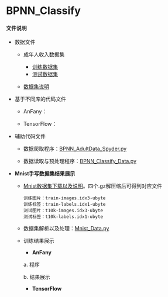 # BPNN_Classify

#### 文件说明
 
 + 数据文件
 
 
     + 成年人收入数据集
     
         + [训练数据集](http://archive.ics.uci.edu/ml/machine-learning-databases/adult/adult.data)
         + [测试数据集](http://archive.ics.uci.edu/ml/machine-learning-databases/adult/adult.test)
     
     + [数据集说明](http://archive.ics.uci.edu/ml/machine-learning-databases/adult/adult.names)
     
 
+ 基于不同库的代码文件

 
     - AnFany：
 
 
     - TensorFlow：

    
 + 辅助代码文件
 
      - 数据爬取程序：[BPNN_AdultData_Spyder.py](https://github.com/Anfany/Machine-Learning-for-Beginner-by-Python3/blob/master/BPNN/BPNN_Classify/BPNN_AdultData_Spyder.py)

      - 数据读取与预处理程序：[BPNN_Classify_Data.py](https://github.com/Anfany/Machine-Learning-for-Beginner-by-Python3/blob/master/BPNN/BPNN_Classify/BPNN_Classify_Data.py)
     

 + **Mnist手写数据集结果展示**
 
      + [Mnist数据集下载以及说明](http://yann.lecun.com/exdb/mnist/)。四个.gz解压缩后可得到对应文件
      
      
            训练图片：train-images.idx3-ubyte
            训练标签：train-labels.idx1-ubyte
            测试图片：t10k-images.idx3-ubyte
            测试标签：t10k-labels.idx1-ubyte
   
      
      + 数据集解析以及处理：[Mnist_Data.py](https://github.com/Anfany/Machine-Learning-for-Beginner-by-Python3/blob/master/BPNN/BPNN_Classify/Mnist_Data.py)
      
      + 训练结果展示
      
          + **AnFany**
         
           a. 程序
              
              
           b. 结果展示
          
          
          + **TensorFlow**
      


        
           
          
          
          
    
     
